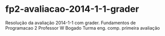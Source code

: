 fp2-avaliacao-2014-1-1-grader
=============================

Resolução da avaliação 2014-1-1 com grader.
Fundamentos de Programacao 2
Professor W Bogado
Turma eng. comp.
primeira avaliação
